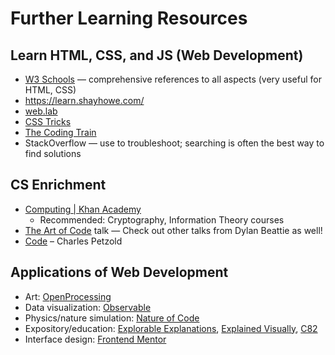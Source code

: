 # Further Learning Resources

## Learn HTML, CSS, and JS (Web Development)

- [W3 Schools](https://www.w3schools.com/) — comprehensive references to all aspects (very useful for HTML, CSS)
- https://learn.shayhowe.com/
- [web.lab](https://weblab.mit.edu/schedule/)
- [CSS Tricks](https://css-tricks.com/)
- [The Coding Train](https://thecodingtrain.com/)
- StackOverflow — use to troubleshoot; searching is often the best way to find solutions

## CS Enrichment

- [Computing | Khan Academy](https://www.khanacademy.org/computing)
    - Recommended: Cryptography, Information Theory courses
- [The Art of Code](http://youtu.be/6avJHaC3C2U) talk — Check out other talks from Dylan Beattie as well!
- [Code](https://en.wikipedia.org/wiki/Code:_The_Hidden_Language_of_Computer_Hardware_and_Software) – Charles Petzold

## Applications of Web Development

- Art: [OpenProcessing](https://openprocessing.org/)
- Data visualization: [Observable](https://observablehq.com/trending)
- Physics/nature simulation: [Nature of Code](https://natureofcode.com/)
- Expository/education:
  [Explorable Explanations](https://explorabl.es/all/), [Explained Visually](https://setosa.io/ev/),
  [C82](https://www.c82.net/work/)
- Interface design: [Frontend Mentor](https://www.frontendmentor.io/challenges) 
